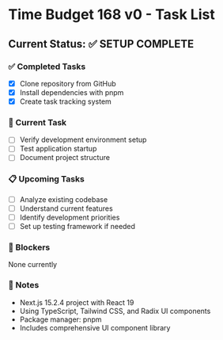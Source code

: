 # Time Budget 168 v0 - Task List

## Current Status: ✅ SETUP COMPLETE

### ✅ Completed Tasks
- [x] Clone repository from GitHub
- [x] Install dependencies with pnpm
- [x] Create task tracking system

### 🔄 Current Task
- [ ] Verify development environment setup
- [ ] Test application startup
- [ ] Document project structure

### 📋 Upcoming Tasks
- [ ] Analyze existing codebase
- [ ] Understand current features
- [ ] Identify development priorities
- [ ] Set up testing framework if needed

### 🚫 Blockers
None currently

### 📝 Notes
- Next.js 15.2.4 project with React 19
- Using TypeScript, Tailwind CSS, and Radix UI components
- Package manager: pnpm
- Includes comprehensive UI component library 